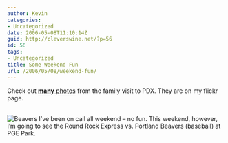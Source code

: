 ```yaml
---
author: Kevin
categories:
- Uncategorized
date: 2006-05-08T11:10:14Z
guid: http://cleverswine.net/?p=56
id: 56
tags:
- Uncategorized
title: Some Weekend Fun
url: /2006/05/08/weekend-fun/
---
```


Check out <a href="http://www.flickr.com/photos/cleverswine/sets/72057594118972860/" target="_blank"><b>many</b> photos</a> from the family visit to PDX. They are on my flickr page.  
</br>
  
<a href="http://www.pgepark.com/beavers/" target="_blank"><img src="https://i2.wp.com/blog.cleverswine.net/wp-content/uploads/2006/05/beavers.png?w=840" alt="Beavers" align="left" style="margin-right: 4px;" data-recalc-dims="1" /></a>I&#8217;ve been on call all weekend &#8211; no fun. This weekend, however, I&#8217;m going to see the Round Rock Express vs. Portland Beavers (baseball) at PGE Park.